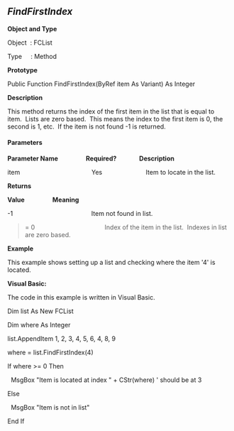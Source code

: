 _FindFirstIndex_
----------------

**Object and Type**

Object  : FCList

Type     : Method

**Prototype**

Public Function FindFirstIndex(ByRef item As Variant) As Integer

**Description**

This method returns the index of the first item in the list that is equal to item.  Lists are zero based.  This means the index to the first item is 0, the second is 1, etc.  If the item is not found -1 is returned.

#### Parameters
**Parameter Name**                **Required?**             **Description**

item                                         Yes                         Item to locate in the list.

**Returns**

**Value**                **Meaning**

-1                                             Item not found in list.

>= 0                                        Index of the item in the list.  Indexes in list are zero based.

**Example**

This example shows setting up a list and checking where the item '4' is located.

**Visual Basic:**

The code in this example is written in Visual Basic.

Dim list As New FCList

Dim where As Integer

list.AppendItem 1, 2, 3, 4, 5, 6, 4, 8, 9

where = list.FindFirstIndex(4)

If where >= 0 Then

  MsgBox "Item is located at index " + CStr(where) ' should be at 3

Else

  MsgBox "Item is not in list"

End If